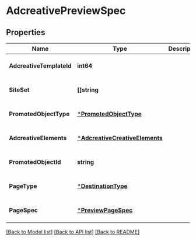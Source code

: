 # AdcreativePreviewSpec

## Properties
Name | Type | Description | Notes
------------ | ------------- | ------------- | -------------
**AdcreativeTemplateId** | **int64** |  | [optional] [default to null]
**SiteSet** | **[]string** |  | [optional] [default to null]
**PromotedObjectType** | [***PromotedObjectType**](PromotedObjectType.md) |  | [optional] [default to null]
**AdcreativeElements** | [***AdcreativeCreativeElements**](adcreative_creative_elements.md) |  | [optional] [default to null]
**PromotedObjectId** | **string** |  | [optional] [default to null]
**PageType** | [***DestinationType**](DestinationType.md) |  | [optional] [default to null]
**PageSpec** | [***PreviewPageSpec**](preview_page_spec.md) |  | [optional] [default to null]

[[Back to Model list]](../README.md#documentation-for-models) [[Back to API list]](../README.md#documentation-for-api-endpoints) [[Back to README]](../README.md)


